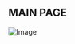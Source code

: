 

## MAIN PAGE

![Image](https://github.com/user-attachments/assets/a042dabe-a39d-49dd-84c0-9cf808aa16f7)

